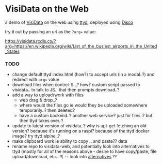 # VisiData on the Web

a demo of [VisiData](https://www.visidata.org/) on the web using [ttyd](https://github.com/tsl0922/ttyd), deployed using [Disco](https://disco.cloud/)

try it out by passing an url as the `?arg=` value:

https://visidata.rcdis.co/?arg=https://en.wikipedia.org/wiki/List_of_the_busiest_airports_in_the_United_States

### TODO

- change default ttyd index.html (how?) to accept urls (in a modal..?) and redirect with `arg=` value
- download files when control-S ..? how? custom script passed to visidata.. to talk to JS.. that then prompts download..?
- add a way to upload/work with files
  - web drag & drop..?
  - where would the files go ie would they be uploaded somewhere temporarily..? then deleted?
  - have a custom backend..? another web service? just for files..? but then ttyd takes over..?
- update to latest version of visidata..? why is apt-get fetching an old version? because it's running on a raspi? because of the ttyd docker image? try ttyd:alpine..?
- make clipboard work ie ability to copy .. and paste?? data
- rename repo to visidata-web, and potentially look into alternatives to ttyd (mostly for all of the reasons above - desire to have copy/paste, file upload/download, etc...!!) -- look into [alternatives](https://github.com/tsl0922/ttyd?tab=readme-ov-file#alternatives) ??
